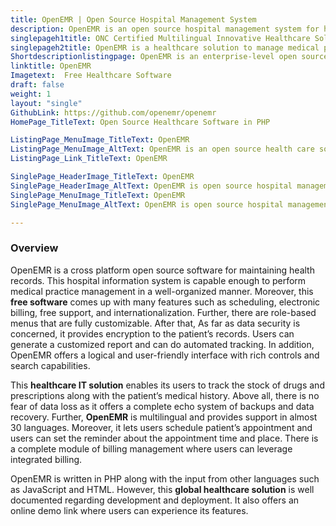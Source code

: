 ```yaml
---
title: OpenEMR | Open Source Hospital Management System
description: OpenEMR is an open source hospital management system for healthcare services. It offers e-prescribing, patients record tracking, lab integration and many more.
singlepageh1title: ONC Certified Multilingual Innovative Healthcare Solution
singlepageh2title: OpenEMR is a healthcare solution to manage medical practices. It offers encryption for patient records, auto-tracking, integrated billing, and lab integration.
Shortdescriptionlistingpage: OpenEMR is an enterprise-level open source health information software. It is ONC certified and comes up with promising features such as e-Prescribing, Lab Integration and more.
linktitle: OpenEMR
Imagetext:  Free Healthcare Software
draft: false
weight: 1
layout: "single"
GithubLink: https://github.com/openemr/openemr 
HomePage_TitleText: Open Source Healthcare Software in PHP

ListingPage_MenuImage_TitleText: OpenEMR
ListingPage_MenuImage_AltText: OpenEMR is an open source health care solution
ListingPage_Link_TitleText: OpenEMR

SinglePage_HeaderImage_TitleText: OpenEMR
SinglePage_HeaderImage_AltText: OpenEMR is open source hospital management system 
SinglePage_MenuImage_TitleText: OpenEMR
SinglePage_MenuImage_AltText: OpenEMR is open source hospital management system 

---
```

### **Overview**

OpenEMR is a cross platform open source software for maintaining health records. This hospital information system is capable enough to perform medical practice management in a well-organized manner. Moreover, this **free software** comes up with many features such as scheduling, electronic billing, free support, and internationalization. Further, there are role-based menus that are fully customizable. After that, As far as data security is concerned, it provides encryption to the patient’s records. Users can generate a customized report and can do automated tracking. In addition, OpenEMR offers a logical and user-friendly interface with rich controls and search capabilities.

This **healthcare IT solution** enables its users to track the stock of drugs and prescriptions along with the patient’s medical history. Above all, there is no fear of data loss as it offers a complete echo system of backups and data recovery. Further, **OpenEMR** is multilingual and provides support in almost 30 languages. Moreover, it lets users schedule patient’s appointment and users can set the reminder about the appointment time and place. There is a complete module of billing management where users can leverage integrated billing.

OpenEMR is written in PHP along with the input from other languages such as JavaScript and HTML. However, this **global healthcare solution** is well documented regarding development and deployment. It also offers an online demo link where users can experience its features.

<a class="anchor" id="requirements" name="requirements" style="font-size: 12.16px;"></a>
